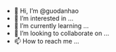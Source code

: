- 👋 Hi, I’m @guodanhao
- 👀 I’m interested in ...
- 🌱 I’m currently learning ...
- 💞️ I’m looking to collaborate on ...
- 📫 How to reach me ...

<!---
guodanhao/guodanhao is a ✨ special ✨ repository because its `README.md` (this file) appears on your GitHub profile.
You can click the Preview link to take a look at your changes.
--->
